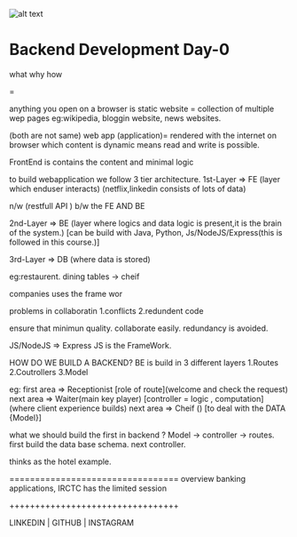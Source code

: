 ![alt text](image.png)

# Backend Development Day-0 
what 
why 
how
 
=

anything you open on a browser 
is static
website = collection of multiple wep pages
eg:wikipedia, bloggin website, news websites.

(both are not same)
web app (application)= rendered with the internet on browser which content is dynamic means read and write is possible.

FrontEnd is contains the content and minimal logic


to build webapplication we follow 3 tier architecture.
1st-Layer => FE (layer which enduser interacts)
(netflix,linkedin consists of lots of data)

n/w (restfull API ) b/w the FE AND BE 

2nd-Layer => BE (layer where logics and data logic is present,it is the brain of the system.)
[can be build with Java, Python, Js/NodeJS/Express(this is followed in this course.)]

3rd-Layer => DB (where data is stored)

eg:restaurent.
dining tables -> cheif 

companies uses the frame wor

problems in collaboratin
1.conflicts
2.redundent code

ensure that 
minimun quality.
collaborate easily.
redundancy is avoided.

JS/NodeJS => Express JS is the FrameWork.

HOW DO WE BUILD A BACKEND? 
BE is build in 3 different layers 
1.Routes
2.Coutrollers
3.Model

eg:
first area => Receptionist [role of route](welcome and check the request)
next area => Waiter(main key player) [controller = logic , computation] (where client experience builds)
next area => Cheif () [to deal with the DATA {Model}]

what we should build the first in backend ?
Model -> controller -> routes.
first build the data base schema.
next controller.

thinks as the hotel example.

=================================
overview
banking applications, IRCTC has the limited session

+++++++++++++++++++++++++++++++++

LINKEDIN | GITHUB | INSTAGRAM


